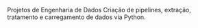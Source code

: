 Projetos de Engenharia de Dados
Criação de pipelines, extração, tratamento e carregamento de dados via Python.
